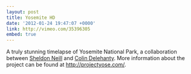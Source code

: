 ```yaml
---
layout: post
title: Yosemite HD
date: '2012-01-24 19:47:07 +0000'
link: http://vimeo.com/35396305
embed: true
---
```

A truly stunning timelapse of Yosemite National Park, a collaboration between [Sheldon Neill][1] and [Colin Delehanty][2]. More information about the project can be found at <http://projectyose.com/>.

[1]: https://twitter.com/sheldonneill
[2]: https://twitter.com/barple